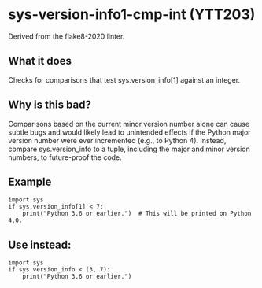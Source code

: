 # sys-version-info1-cmp-int (YTT203)
Derived from the flake8-2020 linter.
## What it does
Checks for comparisons that test sys.version_info[1] against an integer.
## Why is this bad?
Comparisons based on the current minor version number alone can cause
subtle bugs and would likely lead to unintended effects if the Python
major version number were ever incremented (e.g., to Python 4).
Instead, compare sys.version_info to a tuple, including the major and
minor version numbers, to future-proof the code.
## Example
```
import sys
if sys.version_info[1] < 7:
    print("Python 3.6 or earlier.")  # This will be printed on Python 4.0.
```
## Use instead:
```
import sys
if sys.version_info < (3, 7):
    print("Python 3.6 or earlier.")
```